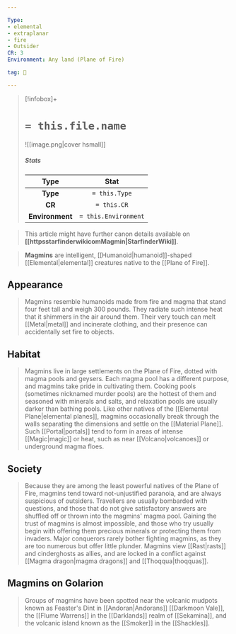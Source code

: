 ```yaml
---

Type:
- elemental
- extraplanar
- fire
- Outsider
CR: 3
Environment: Any land (Plane of Fire)

tag: 👹

---
```


> [!infobox]+
> #  `= this.file.name`
> ![[image.png|cover hsmall]]
> ##### Stats
> Type | Stat |
> :---:|:---:|
> **Type** | `= this.Type` |
> **CR** | `= this.CR` |
> **Environment** | `= this.Environment` |







> This article might have further canon details available on **[[httpsstarfinderwikicomMagmin|StarfinderWiki]]**.


> **Magmins** are intelligent, [[Humanoid|humanoid]]-shaped [[Elemental|elemental]] creatures native to the [[Plane of Fire]].



## Appearance

> Magmins resemble humanoids made from fire and magma that stand four feet tall and weigh 300 pounds. They radiate such intense heat that it shimmers in the air around them. Their very touch can melt [[Metal|metal]] and incinerate clothing, and their presence can accidentally set fire to objects.


## Habitat

> Magmins live in large settlements on the Plane of Fire, dotted with magma pools and geysers. Each magma pool has a different purpose, and magmins take pride in cultivating them. Cooking pools (sometimes nicknamed murder pools) are the hottest of them and seasoned with minerals and salts, and relaxation pools are usually darker than bathing pools.
> Like other natives of the [[Elemental Plane|elemental planes]], magmins occasionally break through the walls separating the dimensions and settle on the [[Material Plane]]. Such [[Portal|portals]] tend to form in areas of intense [[Magic|magic]] or heat, such as near [[Volcano|volcanoes]] or underground magma floes.


## Society

> Because they are among the least powerful natives of the Plane of Fire, magmins tend toward not-unjustified paranoia, and are always suspicious of outsiders. Travellers are usually bombarded with questions, and those that do not give satisfactory answers are shuffled off or thrown into the magmins' magma pool. Gaining the trust of magmins is almost impossible, and those who try usually begin with offering them precious minerals or protecting them from invaders. Major conquerors rarely bother fighting magmins, as they are too numerous but offer little plunder.
> Magmins view [[Rast|rasts]] and cinderghosts as allies, and are locked in a conflict against [[Magma dragon|magma dragons]] and [[Thoqqua|thoqquas]].


## Magmins on Golarion

> Groups of magmins have been spotted near the volcanic mudpots known as Feaster's Dint in [[Andoran|Andorans]] [[Darkmoon Vale]], the [[Flume Warrens]] in the [[Darklands]] realm of [[Sekamina]], and the volcanic island known as the [[Smoker]] in the [[Shackles]].







